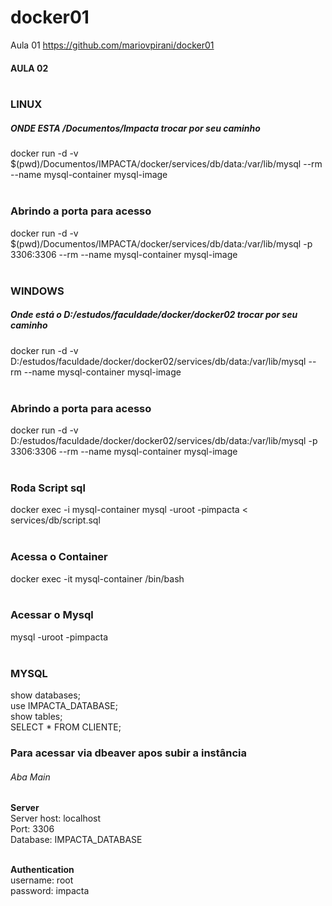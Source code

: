 # docker01
Aula 01
https://github.com/mariovpirani/docker01

#### AULA 02<br /><br />

### LINUX<br />
##### ONDE ESTA /Documentos/Impacta trocar por seu caminho<br />
docker run -d -v $(pwd)/Documentos/IMPACTA/docker/services/db/data:/var/lib/mysql --rm --name mysql-container mysql-image<br /><br />
### Abrindo a porta para acesso<br />
docker run -d -v $(pwd)/Documentos/IMPACTA/docker/services/db/data:/var/lib/mysql -p 3306:3306 --rm --name mysql-container mysql-image<br /><br />


### WINDOWS<br />
##### Onde está o D:/estudos/faculdade/docker/docker02 trocar por seu caminho<br />
docker run -d -v D:/estudos/faculdade/docker/docker02/services/db/data:/var/lib/mysql --rm --name mysql-container mysql-image<br /><br />

### Abrindo a porta para acesso<br />
docker run -d -v D:/estudos/faculdade/docker/docker02/services/db/data:/var/lib/mysql -p 3306:3306 --rm --name mysql-container mysql-image<br /><br />

### Roda Script sql<br />
docker exec -i mysql-container mysql -uroot -pimpacta < services/db/script.sql<br /><br />

### Acessa o Container<br />
docker exec -it mysql-container /bin/bash<br /><br />

### Acessar o Mysql <br />
mysql -uroot -pimpacta<br /><br />


### MYSQL<br />
show databases;<br />
use IMPACTA_DATABASE;<br />
show tables;<br />
SELECT * FROM CLIENTE;<br />


### Para acessar via dbeaver apos subir a instância<br />
###### Aba Main<br />
<strong>Server</strong><br />
Server host: localhost<br />
Port: 3306<br />
Database: IMPACTA_DATABASE<br /><br />

<strong>Authentication</strong><br />
username: root<br />
password: impacta

